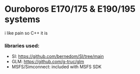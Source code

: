 
# Ouroboros E170/175 & E190/195 systems

i like pain so C++ it is

### libraries used:
- SI: https://github.com/bernedom/SI/tree/main
- GLM: https://github.com/g-truc/glm
- MSFS/Simconnect: included with MSFS SDK
